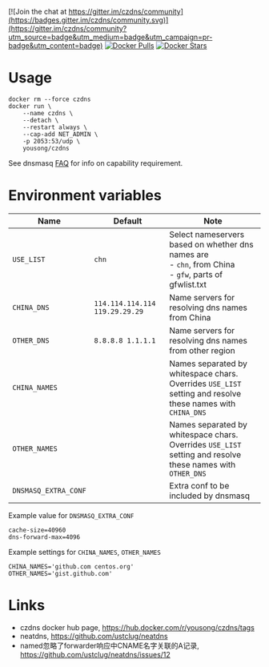 [![Join the chat at https://gitter.im/czdns/community](https://badges.gitter.im/czdns/community.svg)](https://gitter.im/czdns/community?utm_source=badge&utm_medium=badge&utm_campaign=pr-badge&utm_content=badge)
[![Docker Pulls](https://img.shields.io/docker/pulls/yousong/czdns.svg)](https://hub.docker.com/r/yousong/czdns)
[![Docker Stars](https://img.shields.io/docker/stars/yousong/czdns.svg)](https://hub.docker.com/r/yousong/czdns)

# Usage

	docker rm --force czdns
	docker run \
		--name czdns \
		--detach \
		--restart always \
		--cap-add NET_ADMIN \
		-p 2053:53/udp \
		yousong/czdns

See dnsmasq [FAQ](http://thekelleys.org.uk/dnsmasq/docs/FAQ) for info on capability requirement.

# Environment variables

| Name                 | Default                        | Note                                                                                                              |
| ----                 | -------                        | ----                                                                                                              |
| `USE_LIST`           | `chn`                          | Select nameservers based on whether dns names are<br>  - `chn`, from China<br>  - `gfw`, parts of gfwlist.txt<br> |
| `CHINA_DNS`          | `114.114.114.114 119.29.29.29` | Name servers for resolving dns names from China                                                                   |
| `OTHER_DNS`          | `8.8.8.8 1.1.1.1`              | Name servers for resolving dns names from other region                                                             |
| `CHINA_NAMES`        |                                | Names separated by whitespace chars.  Overrides `USE_LIST` setting and resolve these names with `CHINA_DNS`       |
| `OTHER_NAMES`        |                                | Names separated by whitespace chars.  Overrides `USE_LIST` setting and resolve these names with `OTHER_DNS`       |
| `DNSMASQ_EXTRA_CONF` |                                | Extra conf to be included by dnsmasq                                                                              |

Example value for `DNSMASQ_EXTRA_CONF`

	cache-size=40960
	dns-forward-max=4096

Example settings for `CHINA_NAMES`, `OTHER_NAMES`

	CHINA_NAMES='github.com centos.org'
	OTHER_NAMES='gist.github.com'

# Links

- czdns docker hub page, https://hub.docker.com/r/yousong/czdns/tags
- neatdns, https://github.com/ustclug/neatdns
- named忽略了forwarder响应中CNAME名字关联的A记录, https://github.com/ustclug/neatdns/issues/12
